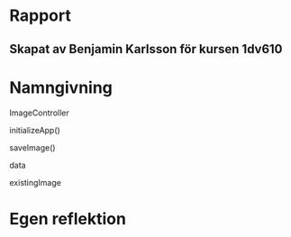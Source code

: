 # Rapport

## Skapat av Benjamin Karlsson för kursen 1dv610





# Namngivning

ImageController

initializeApp()

saveImage()

data

existingImage

# Egen reflektion












